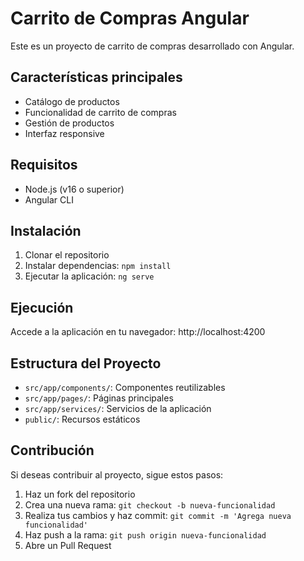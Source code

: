 # Carrito de Compras Angular

Este es un proyecto de carrito de compras desarrollado con Angular.

## Características principales
- Catálogo de productos
- Funcionalidad de carrito de compras
- Gestión de productos
- Interfaz responsive

## Requisitos
- Node.js (v16 o superior)
- Angular CLI

## Instalación
1. Clonar el repositorio
2. Instalar dependencias: `npm install`
3. Ejecutar la aplicación: `ng serve`

## Ejecución
Accede a la aplicación en tu navegador: http://localhost:4200

## Estructura del Proyecto
- `src/app/components/`: Componentes reutilizables
- `src/app/pages/`: Páginas principales
- `src/app/services/`: Servicios de la aplicación
- `public/`: Recursos estáticos

## Contribución
Si deseas contribuir al proyecto, sigue estos pasos:
1. Haz un fork del repositorio
2. Crea una nueva rama: `git checkout -b nueva-funcionalidad`
3. Realiza tus cambios y haz commit: `git commit -m 'Agrega nueva funcionalidad'`
4. Haz push a la rama: `git push origin nueva-funcionalidad`
5. Abre un Pull Request
